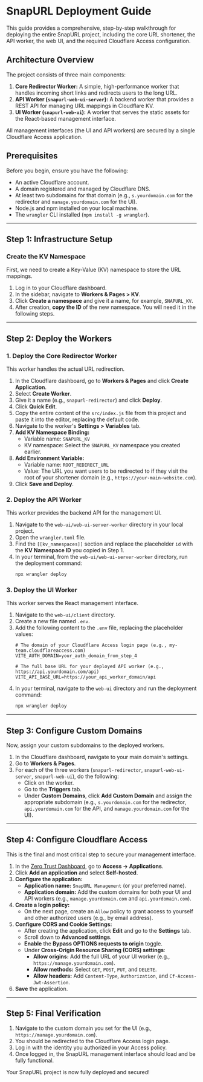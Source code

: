 # SnapURL Deployment Guide

This guide provides a comprehensive, step-by-step walkthrough for deploying the entire SnapURL project, including the core URL shortener, the API worker, the web UI, and the required Cloudflare Access configuration.

## Architecture Overview

The project consists of three main components:

1.  **Core Redirector Worker:** A simple, high-performance worker that handles incoming short links and redirects users to the long URL.
2.  **API Worker (`snapurl-web-ui-server`):** A backend worker that provides a REST API for managing URL mappings in Cloudflare KV.
3.  **UI Worker (`snapurl-web-ui`):** A worker that serves the static assets for the React-based management interface.

All management interfaces (the UI and API workers) are secured by a single Cloudflare Access application.

## Prerequisites

Before you begin, ensure you have the following:

- An active Cloudflare account.
- A domain registered and managed by Cloudflare DNS.
- At least two subdomains for that domain (e.g., `s.yourdomain.com` for the redirector and `manage.yourdomain.com` for the UI).
- Node.js and npm installed on your local machine.
- The `wrangler` CLI installed (`npm install -g wrangler`).

---

## Step 1: Infrastructure Setup

### Create the KV Namespace

First, we need to create a Key-Value (KV) namespace to store the URL mappings.

1.  Log in to your Cloudflare dashboard.
2.  In the sidebar, navigate to **Workers & Pages > KV**.
3.  Click **Create a namespace** and give it a name, for example, `SNAPURL_KV`.
4.  After creation, **copy the ID** of the new namespace. You will need it in the following steps.

---

## Step 2: Deploy the Workers

### 1. Deploy the Core Redirector Worker

This worker handles the actual URL redirection.

1.  In the Cloudflare dashboard, go to **Workers & Pages** and click **Create Application**.
2.  Select **Create Worker**.
3.  Give it a name (e.g., `snapurl-redirector`) and click **Deploy**.
4.  Click **Quick Edit**.
5.  Copy the entire content of the `src/index.js` file from this project and paste it into the editor, replacing the default code.
6.  Navigate to the worker's **Settings > Variables** tab.
7.  **Add KV Namespace Binding:**
    *   Variable name: `SNAPURL_KV`
    *   KV namespace: Select the `SNAPURL_KV` namespace you created earlier.
8.  **Add Environment Variable:**
    *   Variable name: `ROOT_REDIRECT_URL`
    *   Value: The URL you want users to be redirected to if they visit the root of your shortener domain (e.g., `https://your-main-website.com`).
9.  Click **Save and Deploy**.

### 2. Deploy the API Worker

This worker provides the backend API for the management UI.

1.  Navigate to the `web-ui/web-ui-server-worker` directory in your local project.
2.  Open the `wrangler.toml` file.
3.  Find the `[[kv_namespaces]]` section and replace the placeholder `id` with the **KV Namespace ID** you copied in Step 1.
4.  In your terminal, from the `web-ui/web-ui-server-worker` directory, run the deployment command:
    ```bash
    npx wrangler deploy
    ```

### 3. Deploy the UI Worker

This worker serves the React management interface.

1.  Navigate to the `web-ui/client` directory.
2.  Create a new file named `.env`.
3.  Add the following content to the `.env` file, replacing the placeholder values:
    ```
    # The domain of your Cloudflare Access login page (e.g., my-team.cloudflareaccess.com)
    VITE_AUTH_DOMAIN=your_auth_domain_from_step_4

    # The full base URL for your deployed API worker (e.g., https://api.yourdomain.com/api)
    VITE_API_BASE_URL=https://your_api_worker_domain/api
    ```
4.  In your terminal, navigate to the `web-ui` directory and run the deployment command:
    ```bash
    npx wrangler deploy
    ```

---

## Step 3: Configure Custom Domains

Now, assign your custom subdomains to the deployed workers.

1.  In the Cloudflare dashboard, navigate to your main domain's settings.
2.  Go to **Workers & Pages**.
3.  For each of the three workers (`snapurl-redirector`, `snapurl-web-ui-server`, `snapurl-web-ui`), do the following:
    *   Click on the worker.
    *   Go to the **Triggers** tab.
    *   Under **Custom Domains**, click **Add Custom Domain** and assign the appropriate subdomain (e.g., `s.yourdomain.com` for the redirector, `api.yourdomain.com` for the API, and `manage.yourdomain.com` for the UI).

---

## Step 4: Configure Cloudflare Access

This is the final and most critical step to secure your management interface.

1.  In the [Zero Trust Dashboard](https://one.dash.cloudflare.com/), go to **Access -> Applications**.
2.  Click **Add an application** and select **Self-hosted**.
3.  **Configure the application:**
    *   **Application name:** `SnapURL Management` (or your preferred name).
    *   **Application domain:** Add the custom domains for both your UI and API workers (e.g., `manage.yourdomain.com` and `api.yourdomain.com`).
4.  **Create a login policy:**
    *   On the next page, create an `Allow` policy to grant access to yourself and other authorized users (e.g., by email address).
5.  **Configure CORS and Cookie Settings:**
    *   After creating the application, click **Edit** and go to the **Settings** tab.
    *   Scroll down to **Advanced settings**.
    *   **Enable** the **Bypass OPTIONS requests to origin** toggle.
    *   Under **Cross-Origin Resource Sharing (CORS) settings**:
        *   **Allow origins:** Add the full URL of your UI worker (e.g., `https://manage.yourdomain.com`).
        *   **Allow methods:** Select `GET`, `POST`, `PUT`, and `DELETE`.
        *   **Allow headers:** Add `Content-Type`, `Authorization`, and `Cf-Access-Jwt-Assertion`.
6.  **Save** the application.

---

## Step 5: Final Verification

1.  Navigate to the custom domain you set for the UI (e.g., `https://manage.yourdomain.com`).
2.  You should be redirected to the Cloudflare Access login page.
3.  Log in with the identity you authorized in your Access policy.
4.  Once logged in, the SnapURL management interface should load and be fully functional.

Your SnapURL project is now fully deployed and secured!
